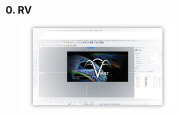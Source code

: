 # 0. RV



<figure><img src="../.gitbook/assets/RV_splash-window.png" alt=""><figcaption></figcaption></figure>

